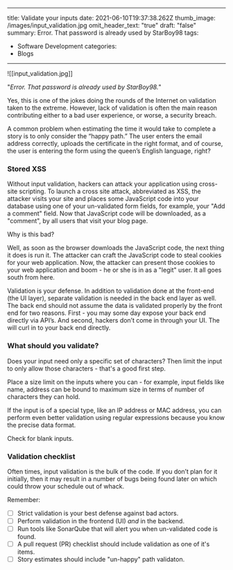       
---
title: Validate your inputs
date: 2021-06-10T19:37:38.262Z
thumb_image: /images/input_validation.jpg
omit_header_text: "true"
draft: "false"
summary: Error. That password is already used by StarBoy98
tags:
  - Software Development
categories:
  - Blogs
---

![[input_validation.jpg]]

"*Error. That password is already used by StarBoy98.*"

Yes, this is one of the jokes doing the rounds of the Internet on validation taken to the extreme. However, lack of validation is often the main reason contributing either to a bad user experience, or worse, a security breach. 

A common problem when estimating the time it would take to complete a story is to only consider the “happy path.” The user enters the email address correctly, uploads the certificate in the right format, and of course, the user is entering the form using the queen’s English language, right? 

### Stored XSS

Without input validation, hackers can attack your application using cross-site scripting. To launch a cross site attack, abbreviated as XSS, the attacker visits your site and places some JavaScript code into your database using one of your un-validated form fields, for example, your "Add a comment" field. Now that JavaScript code will be downloaded, as a "comment", by all users that visit your blog page.

Why is this bad? 

Well, as soon as the browser downloads the JavaScript code, the next thing it does is run it. The attacker can craft the JavaScript code to steal cookies for your web application. Now, the attacker can present those cookies to your web application and boom - he or she is in as a "legit" user. It all goes south from here.

 Validation is your defense. In addition to validation done at the front-end (the UI layer), separate validation is needed in the back end layer as well. The back end should not assume the data is validated properly by the front end for two reasons. First - you may some day expose your back end directly via API’s. And second, hackers don’t come in through your UI. The will curl in to your back end directly. 
 
### What should you validate?
 
 Does your input need only a specific set of characters? Then limit the input to only allow those characters - that's a good first step. 
 
 Place a size limit on the inputs where you can - for example, input fields like name, address can be bound to maximum size in terms of number of characters they can hold.
 
 If the input is of a special type, like an IP address or MAC address, you can perform even better validation using regular expressions because you know the precise data format.
 
 Check for blank inputs. 

### Validation checklist
 Often times, input validation is the bulk of the code. If you don’t plan for it initially, then it may result in a number of bugs being found later on which could throw your schedule out of whack.
 
 Remember:
 
 - [ ] Strict validation is your best defense against bad actors.
 - [ ] Perform validation in the frontend (UI) _and_ in the backend. 
 - [ ] Run tools like SonarQube that will alert you when un-validated code is found. 
 - [ ] A pull request (PR) checklist should include validation as one of it's items.
 - [ ] Story estimates should include "un-happy" path validaton.